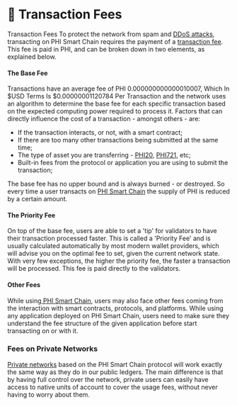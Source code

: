 # 💨 Transaction Fees

Transaction Fees To protect the network from spam and [DDoS attacks](https://docs.phi.network/phi-wiki/glossary#d), transacting on PHI Smart Chain requires the payment of a [transaction fee](https://docs.phi.network/phi-wiki/glossary#t). This fee is paid in PHI, and can be broken down in two elements, as explained below.

#### The Base Fee <a href="#the-base-fee" id="the-base-fee"></a>

Transactions have an average fee of PHI 0.000000000000010007, Which In $USD Terms Is $0.00000001120784 Per Transaction and the network uses an algorithm to determine the base fee for each specific transaction based on the expected computing power required to process it. Factors that can directly influence the cost of a transaction - amongst others - are:

* If the transaction interacts, or not, with a smart contract;
* If there are too many other transactions being submitted at the same time;
* The type of asset you are transferring - [PHI20](../../glossary.md#p), [PHI721](../../glossary.md#p), etc;
* Built-in fees from the protocol or application you are using to submit the transaction;

The base fee has no upper bound and is always burned - or destroyed. So every time a user transacts on [PHI Smart Chain](broken-reference) the supply of PHI is reduced by a certain amount.

#### The Priority Fee <a href="#the-priority-fee" id="the-priority-fee"></a>

On top of the base fee, users are able to set a 'tip' for validators to have their transaction processed faster. This is called a 'Priority Fee' and is usually calculated automatically by most modern wallet providers, which will advise you on the optimal fee to set, given the current network state. With very few exceptions, the higher the priority fee, the faster a transaction will be processed. This fee is paid directly to the validators.

#### Other Fees <a href="#other-fees" id="other-fees"></a>

While using[ PHI Smart Chain,](broken-reference) users may also face other fees coming from the interaction with smart contracts, protocols, and platforms. While using any application deployed on PHI Smart Chain, users need to make sure they understand the fee structure of the given application before start transacting on or with it.

### Fees on Private Networks <a href="#fees-on-private-networks" id="fees-on-private-networks"></a>

​[Private networks](https://docs.phi.network/phi-wiki/glossary#p) based on the PHI Smart Chain protocol will work exactly the same way as they do in our public ledgers. The main difference is that by having full control over the network, private users can easily have access to native units of account to cover the usage fees, without never having to worry about them.
